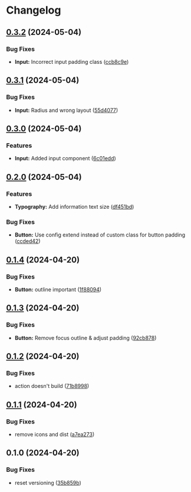 # Changelog

## [0.3.2](https://github.com/Irimold/react-component/compare/v0.3.1...v0.3.2) (2024-05-04)


### Bug Fixes

* **Input:** Incorrect input padding class ([ccb8c9e](https://github.com/Irimold/react-component/commit/ccb8c9edcfed9be37f064e127d84462bd7218bb4))

## [0.3.1](https://github.com/Irimold/react-component/compare/v0.3.0...v0.3.1) (2024-05-04)


### Bug Fixes

* **Input:** Radius and wrong layout ([55d4077](https://github.com/Irimold/react-component/commit/55d4077f6760b76ef5469f51b532f303f8ec2598))

## [0.3.0](https://github.com/Irimold/react-component/compare/v0.2.0...v0.3.0) (2024-05-04)


### Features

* **Input:** Added input component ([6c01edd](https://github.com/Irimold/react-component/commit/6c01edd42138f50d40be66b5320302edd7d4d31f))

## [0.2.0](https://github.com/Irimold/react-component/compare/v0.1.4...v0.2.0) (2024-05-04)


### Features

* **Typography:** Add information text size ([df451bd](https://github.com/Irimold/react-component/commit/df451bd5ebc44cccad63321691c0fba80bab0922))


### Bug Fixes

* **Button:** Use config extend instead of custom class for button padding ([ccded42](https://github.com/Irimold/react-component/commit/ccded42b7b37be557667042fdeeee6045bd5ef2e))

## [0.1.4](https://github.com/Irimold/react-component/compare/v0.1.3...v0.1.4) (2024-04-20)


### Bug Fixes

* **Button:** outline important ([1f88094](https://github.com/Irimold/react-component/commit/1f880940f8a4e85adf3fb165f2e00968c17b6e5a))

## [0.1.3](https://github.com/Irimold/react-component/compare/v0.1.2...v0.1.3) (2024-04-20)


### Bug Fixes

* **Button:** Remove focus outline & adjust padding ([92cb878](https://github.com/Irimold/react-component/commit/92cb87859435ce0f77fff9e0a2cc5b9b160ed97d))

## [0.1.2](https://github.com/Irimold/react-component/compare/v0.1.1...v0.1.2) (2024-04-20)


### Bug Fixes

* action doesn't build ([71b8998](https://github.com/Irimold/react-component/commit/71b89988fd3d745b1207126f5aa9ffb1befdb37c))

## [0.1.1](https://github.com/Irimold/react-component/compare/v0.1.0...v0.1.1) (2024-04-20)


### Bug Fixes

* remove icons and dist ([a7ea273](https://github.com/Irimold/react-component/commit/a7ea27342b2ef559487de210eb8daea188af7a49))

## 0.1.0 (2024-04-20)


### Bug Fixes

* reset versioning ([35b859b](https://github.com/Irimold/react-component/commit/35b859b47ff5380203f855db5ac23d6e27453737))
